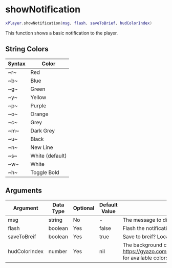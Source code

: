 # showNotification

```lua
xPlayer.showNotification(msg, flash, saveToBrief, hudColorIndex)
```

This function shows a basic notification to the player.

## String Colors

| Syntax | Color           |
|--------|-----------------|
| ~r~    | Red             |
| ~b~    | Blue            |
| ~g~    | Green           |
| ~y~    | Yellow          |
| ~p~    | Purple          |
| ~o~    | Orange          |
| ~c~    | Grey            |
| ~m~    | Dark Grey       |
| ~u~    | Black           |
| ~n~    | New Line        |
| ~s~    | White (default) |
| ~w~    | White           |
| ~h~    | Toggle Bold     |

## Arguments

| Argument      | Data Type | Optional | Default Value | Explanation                                                                                       |
|---------------|-----------|----------|---------------|---------------------------------------------------------------------------------------------------|
| msg           | string    | No       | -             | The message to display                                                                            |
| flash         | boolean   | Yes      | false         | Flash the notification?                                                                           |
| saveToBreif   | boolean   | Yes      | true          | Save to breif? Located in Pause Menu > Help                                                       |
| hudColorIndex | number    | Yes      | nil           | The background color, see <https://gyazo.com/68bd384455fceb0a85a8729e48216e15> for available colors |
